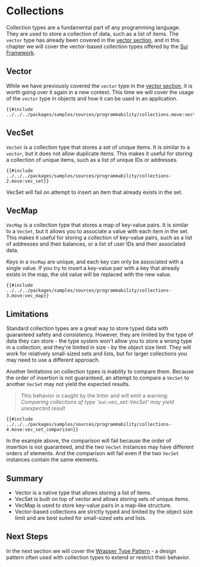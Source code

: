 # Collections

Collection types are a fundamental part of any programming language. They are used to store a
collection of data, such as a list of items. The `vector` type has already been covered in the
[vector section](./../move-basics/vector.md), and in this chapter we will cover the vector-based
collection types offered by the [Sui Framework](./sui-framework.md).

## Vector

While we have previously covered the `vector` type in the
[vector section](./../move-basics/vector.md), it is worth going over it again in a new context. This
time we will cover the usage of the `vector` type in objects and how it can be used in an
application.

```move
{{#include ../../../packages/samples/sources/programmability/collections.move:vector}}
```

## VecSet

`VecSet` is a collection type that stores a set of unique items. It is similar to a `vector`, but it
does not allow duplicate items. This makes it useful for storing a collection of unique items, such
as a list of unique IDs or addresses.

```move
{{#include ../../../packages/samples/sources/programmability/collections-2.move:vec_set}}
```

VecSet will fail on attempt to insert an item that already exists in the set.

## VecMap

`VecMap` is a collection type that stores a map of key-value pairs. It is similar to a `VecSet`, but
it allows you to associate a value with each item in the set. This makes it useful for storing a
collection of key-value pairs, such as a list of addresses and their balances, or a list of user IDs
and their associated data.

Keys in a `VecMap` are unique, and each key can only be associated with a single value. If you try
to insert a key-value pair with a key that already exists in the map, the old value will be replaced
with the new value.

```move
{{#include ../../../packages/samples/sources/programmability/collections-3.move:vec_map}}
```

## Limitations

Standard collection types are a great way to store typed data with guaranteed safety and
consistency. However, they are limited by the type of data they can store - the type system won't
allow you to store a wrong type in a collection; and they're limited in size - by the object size
limit. They will work for relatively small-sized sets and lists, but for larger collections you may
need to use a different approach.

Another limitations on collection types is inability to compare them. Because the order of insertion
is not guaranteed, an attempt to compare a `VecSet` to another `VecSet` may not yield the expected
results.

> This behavior is caught by the linter and will emit a warning: _Comparing collections of type
> 'sui::vec_set::VecSet' may yield unexpected result_

```move
{{#include ../../../packages/samples/sources/programmability/collections-4.move:vec_set_comparison}}
```

In the example above, the comparison will fail because the order of insertion is not guaranteed, and
the two `VecSet` instances may have different orders of elements. And the comparison will fail even
if the two `VecSet` instances contain the same elements.

## Summary

- Vector is a native type that allows storing a list of items.
- VecSet is built on top of vector and allows storing sets of unique items.
- VecMap is used to store key-value pairs in a map-like structure.
- Vector-based collections are strictly typed and limited by the object size limit and are best
  suited for small-sized sets and lists.

## Next Steps

In the next section we will cover the [Wrapper Type Pattern](./wrapper-type-pattern.md) - a design pattern
often used with collection types to extend or restrict their behavior. 
